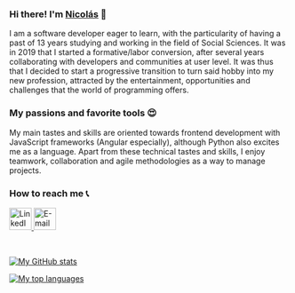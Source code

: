 ### Hi there! I'm [Nicolás](https://www.linkedin.com/in/nicolasportela) 👋

I am a software developer eager to learn, with the particularity of having a past of 13 years studying and working in the field of Social Sciences. It was in 2019 that I started a formative/labor conversion, after several years collaborating with developers and communities at user level. It was thus that I decided to start a progressive transition to turn said hobby into my new profession, attracted by the entertainment, opportunities and challenges that the world of programming offers.
<br>

### My passions and favorite tools 😍

My main tastes and skills are oriented towards frontend development with JavaScript frameworks (Angular especially), although Python also excites me as a language.
Apart from these technical tastes and skills, I enjoy teamwork, collaboration and agile methodologies as a way to manage projects.
<br>

### How to reach me 📞
<a href="https://www.linkedin.com/in/nicolasportela"><img src="https://i.imgur.com/M44jSX8.png" alt="LinkedIn" width="40" height="40"/> <a href="mailto:nicolasportelam@gmail.com"><img src="https://i.imgur.com/VqrjIxO.png" alt="E-mail" width="40" height="40"/>

<br>

[![My GitHub stats](https://github-readme-stats.vercel.app/api?username=nicolasportela&hide=issues&show_icons=true&theme=vision-friendly-dark&count_private=true&include_all_commits=true&custom_title=My%20GitHub%20stats)](https://github.com/nicolasportela)

[![My top languages](https://github-readme-stats.vercel.app/api/top-langs/?username=nicolasportela&hide=MATLAB,Assembly&langs_count=10&&theme=vision-friendly-dark&custom_title=My%20top%20languages&card_width=495&exclude_repo=sorting_algorithms,binary_trees,monty,shell_exercises,simple_shell,printf)](https://github.com/nicolasportela)
